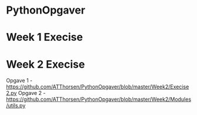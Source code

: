 # PythonOpgaver
# Week 1 Execise 

# Week 2 Execise
Opgave 1 - https://github.com/ATThorsen/PythonOpgaver/blob/master/Week2/Execise2.py
Opgave 2 - https://github.com/ATThorsen/PythonOpgaver/blob/master/Week2/Modules/utils.py
